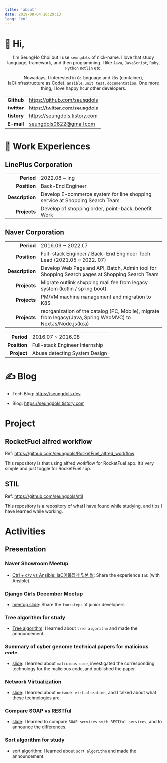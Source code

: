 ```yaml
---
title: 'about'
date: 2019-08-04 16:29:13
lang: 'en'
---
```


# 🙌 Hi,

<div align="center">

I'm SeungHo Choi but I use `seungdols` of nick-name. I love that study language, framework, and then programming. I like `Java`, `JavaScript`, `Ruby`, `Python` `Kotlin` etc.

Nowadays, I interested in `Go` language and `k8s` (container), IaC(Infrastructure as Code), `ansible`, `unit test`, `documentation`.
One more thing, I love happy hour other developers.

</div>

|             |                               |
| :---------: | ----------------------------- |
| **Github**  | https://github.com/seungdols  |
| **twitter** | https://twitter.com/seungdols |
| **tistory** | https://seungdols.tistory.com |
| **E-mail**  | seungdols0822@gmail.com       |

# 💼 Work Experiences

## LinePlus Corporation

|                 |                                                                                                             |
| --------------: |-------------------------------------------------------------------------------------------------------------|
|      **Period** | 2022.08 ~ ing                                                                                               |
|    **Position** | Back-End Engineer                                                                                           |
| **Description** | Develop E-commerce system for line shopping service at Shopping Search Team                                 |
|    **Projects** | Develop of shopping order, point-back, benefit Work                                 |       


## Naver Corporation

|                 |                                                                                                             |
| --------------: |-------------------------------------------------------------------------------------------------------------|
|      **Period** | 2016.09 ~ 2022.07                                                                                           |
|    **Position** | Full-stack Engineer  / Back-End Engineer Tech Lead (2021.05 ~ 2022. 07)                                     |
| **Description** | Develop Web Page and API, Batch, Admin tool for Shopping Search pages at Shopping Search Team               |
|    **Projects** | Migrate outlink shopping mall fee from legacy system (kotlin / spring boot)                                 |       
|    **Projects** | PM/VM machine management and migration to K8S                                                               |       
|    **Projects** | reorganization of the catalog (PC, Mobile), migrate from legacy(Java, Spring WebMVC) to NextJs/Node.js(koa) |       

|              |                                |
| -----------: | ------------------------------ |
|   **Period** | 2016.07 ~ 2016.08              |
| **Position** | Full-stack Engineer Internship |
|  **Project** | Abuse detecting System Design  |

# ✍️ Blog

- Tech Blog: https://seungdols.dev

- Blog: https://seungdols.tistory.com

# Project

## RocketFuel alfred workflow

Ref: https://github.com/seungdols/RocketFuel_alfred_workflow

This repository is that using alfred workflow for RocketFuel app. It’s very simple and just toggle for RocketFuel app.

## STIL

Ref: https://github.com/seungdols/stil

This repository is a repository of what I have found while studying, and tips I have learned while working.

# Activities

## Presentation

### Naver Showroom Meetup 

- [Ctrl + c/v vs Ansible: IaC어쭙잖게 맛본 썰](https://www.slideshare.net/ShoppingNAVER/iac-ctrl-cv-vs-ansible-177579401): Share the experience `IaC` (with Ansible)

### Django Girls December Meetup

- [meetup slide](https://www.slideshare.net/seunghochoi4/django-girls-12-meetup-160906208): Share the `footsteps` of junior developers

### Tree algorithm for study

- [Tree algorithm](https://www.slideshare.net/seunghochoi4/ss-61990006): I learned about `tree algorithm` and made the announcement.

### Summary of cyber genome technical papers for malicious code

- [slide](https://www.slideshare.net/seunghochoi4/ss-56567649): I learned about `malicious code`, investigated the corresponding technology for the malicious code, and published the paper.

### Network Virtualization

- [slide](https://www.slideshare.net/seunghochoi4/sdnnfvcloud): I learned about `network virtualization`, and I talked about what these technologies are.

### Compare SOAP vs RESTful

- [slide](https://www.slideshare.net/seunghochoi4/soap-restful): I learned to compare `SOAP services with RESTful services`, and to announce the differences.

### Sort algorithm for study

- [sort algorithm](https://www.slideshare.net/seunghochoi4/seungdols): I learned about `sort algorithm` and made the announcement.
